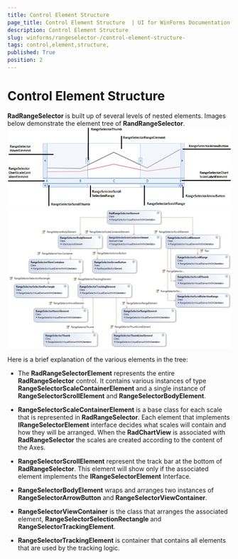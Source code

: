 ```yaml
---
title: Control Element Structure 
page_title: Control Element Structure  | UI for WinForms Documentation
description: Control Element Structure 
slug: winforms/rangeselector-/control-element-structure-
tags: control,element,structure,
published: True
position: 2
---
```


# Control Element Structure

__RadRangeSelector__ is built up of several levels of nested elements.  Images below demonstrate the element tree of __RandRangeSelector__. <br>![rangeselector-control-structure 001](images/rangeselector-control-structure001.png)<br>![rangeselector-control-structure 002](images/rangeselector-control-structure002.png)

Here is a brief explanation of the various elements in the tree:

* The __RadRangeSelectorElement__ represents the entire __RadRangeSelector__ control. It contains various  instances of type __RangeSelectorScaleContainerElement__ and a single instance of __RangeSelectorScrollElement__ and __RangeSelectorBodyElement__.

* __RangeSelectorScaleContainerElement__ is a base class for each scale that is represented in __RadRangeSelector__. Each element that implements __IRangeSelectorElement__ interface decides what scales will contain and how they will be arranged. When the __RadChartView__ is associated with __RadRangeSelector__ the scales are created according to the content of the Axes.

* __RangeSelectorScrollElement__ represent the track bar at the bottom of __RadRangeSelector__. This element will show only if the associated element implements the __IRangeSelectorElement__ Interface.

* __RangeSelectorBodyElement__ wraps and arranges two instances of __RangeSelectorArrowButton__ and __RangeSelectorViewContainer__.

* __RangeSelectorViewContainer__ is the class that arranges the associated element, __RangeSelectorSelectionRectangle__ and __RangeSelectorTrackingElement__.

* __RangeSelectorTrackingElement__ is container that contains all elements that are used by the tracking logic.
